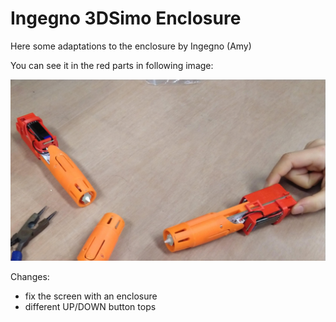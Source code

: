  # Ingegno 3DSimo Enclosure
Here some adaptations to the enclosure by Ingegno (Amy)

You can see it in the red parts in following image:

![Ingegno 3DSimo Enclosure](IngegnoEnclosure.jpg?raw=true "Ingegno 3DSimo Enclosure")

Changes:

* fix the screen with an enclosure
* different UP/DOWN button tops

